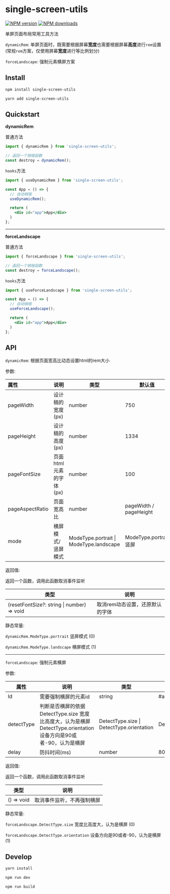 # single-screen-utils

[![NPM version](https://img.shields.io/npm/v/single-screen-utils.svg?style=for-the-badge)](https://npmjs.org/package/single-screen-utils)
[![NPM downloads](http://img.shields.io/npm/dm/single-screen-utils.svg?style=for-the-badge)](https://npmjs.org/package/single-screen-utils)

单屏页面布局常用工具方法

`dynamicRem`: 单屏页面时，既需要根据屏幕**宽度**也需要根据屏幕**高度**进行`rem`设置 (常规`rem`方案，仅使用屏幕**宽度**进行等比例划分)

`forceLandscape`: 强制元素横屏方案

## Install

```bash
npm install single-screen-utils

yarn add single-screen-utils
```

## Quickstart

**dynamicRem**

普通方法
```javascript
import { dynamicRem } from 'single-screen-utils';

// 返回一个销毁函数
const destroy = dynamicRem();
```

`hooks`方法
```jsx
import { useDynamicRem } from 'single-screen-utils';

const App = () => {
  // 自动销毁
  useDynamicRem();

  return (
    <div id="app">App</div>
  )
};
```
***

**forceLandscape**

普通方法
```javascript
import { forceLandscape } from 'single-screen-utils';

// 返回一个销毁函数
const destroy = forceLandscape();
```

`hooks`方法
```jsx
import { useForceLandscape } from 'single-screen-utils';

const App = () => {
  // 自动销毁
  useForceLandscape();

  return (
    <div id="app">App</div>
  )
};
```

## API

`dynamicRem`: 根据页面宽高比动态设置html的rem大小

参数:

| 属性            | 说明                    | 类型                                    | 默认值                 |
| :-------------- | ----------------------- | --------------------------------------- | ---------------------- |
| pageWidth       | 设计稿的宽度 (px)       | number                                  | 750                    |
| pageHeight      | 设计稿的高度 (px)       | number                                  | 1334                   |
| pageFontSize    | 页面html元素的字体 (px) | number                                  | 100                    |
| pageAspectRatio | 页面宽高比              | number                                  | pageWidth / pageHeight             |
| mode            | 横屏模式/竖屏模式       | ModeType.portrait \| ModeType.landscape | ModeType.portrait 竖屏 |


返回值:

返回一个函数，调用此函数取消事件监听

| 类型 | 说明                            |
| -------- | ------------------------------- |
| (resetFontSize?: string \| number) => void | 取消rem动态设置，还原默认的字体 |


静态常量:

`dynamicRem.ModeType.portrait` 竖屏模式 (0) 

`dynamicRem.ModeType.landscape` 横屏模式 (1) 

***

`forceLandscape`: 强制元素横屏

参数:

| 属性       | 说明                                                         | 类型                                           | 默认值          |
| ---------- | ------------------------------------------------------------ | ---------------------------------------------- | --------------- |
| Id         | 需要强制横屏的元素id                                         | string                                         | \#app           |
| detectType | 判断是否横屏的依据 <br> DetectType.size 宽度比高度大，认为是横屏 <br> DetectType.orientation 设备方向是90或者-90，认为是横屏 | DetectType.size \| DetectType.orientation | DetectType.size |
| delay      | 防抖时间(ms)                                                 | number                                         | 800             |

返回值:

返回一个函数，调用此函数取消事件监听

| 类型 | 说明                            |
| -------- | ------------------------------- |
| () => void | 取消事件监听，不再强制横屏 |


静态常量:

`forceLandscape.DetectType.size` 宽度比高度大，认为是横屏 (0) 

`forceLandscape.DetectType.orientation` 设备方向是90或者-90，认为是横屏 (1) 

## Develop

```bash
yarn install

npm run dev

npm run build
```
